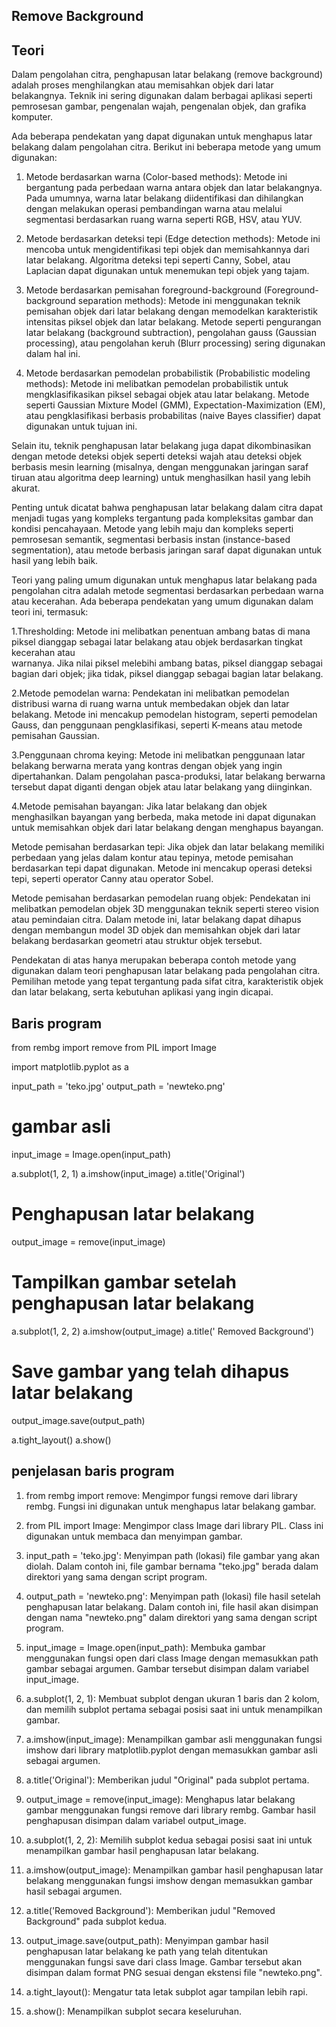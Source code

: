 ## Remove Background


## Teori
Dalam pengolahan citra, penghapusan latar belakang (remove background) adalah proses menghilangkan atau memisahkan objek dari latar belakangnya. Teknik ini sering digunakan dalam berbagai aplikasi seperti pemrosesan gambar, pengenalan wajah, pengenalan objek, dan grafika komputer.

Ada beberapa pendekatan yang dapat digunakan untuk menghapus latar belakang dalam pengolahan citra. Berikut ini beberapa metode yang umum digunakan:

1.	Metode berdasarkan warna (Color-based methods): Metode ini bergantung pada perbedaan warna antara objek dan latar belakangnya. Pada umumnya, warna latar belakang diidentifikasi dan dihilangkan dengan melakukan operasi pembandingan warna atau melalui segmentasi berdasarkan ruang warna seperti RGB, HSV, atau YUV.

2.	Metode berdasarkan deteksi tepi (Edge detection methods): Metode ini mencoba untuk mengidentifikasi tepi objek dan memisahkannya dari latar belakang. Algoritma deteksi tepi seperti Canny, Sobel, atau Laplacian dapat digunakan untuk menemukan tepi objek yang tajam.

3.	Metode berdasarkan pemisahan foreground-background (Foreground-background separation methods): Metode ini menggunakan teknik pemisahan objek dari latar belakang dengan memodelkan karakteristik intensitas piksel objek dan latar belakang. Metode seperti pengurangan latar belakang (background subtraction), pengolahan gauss (Gaussian processing), atau pengolahan keruh (Blurr processing) sering digunakan dalam hal ini.

4.	Metode berdasarkan pemodelan probabilistik (Probabilistic modeling methods): Metode ini melibatkan pemodelan probabilistik untuk mengklasifikasikan piksel sebagai objek atau latar belakang. Metode seperti Gaussian Mixture Model (GMM), Expectation-Maximization (EM), atau pengklasifikasi berbasis probabilitas (naive Bayes classifier) dapat digunakan untuk tujuan ini.

Selain itu, teknik penghapusan latar belakang juga dapat dikombinasikan dengan metode deteksi objek seperti deteksi wajah atau deteksi objek berbasis mesin learning (misalnya, dengan menggunakan jaringan saraf tiruan atau algoritma deep learning) untuk menghasilkan hasil yang lebih akurat.

Penting untuk dicatat bahwa penghapusan latar belakang dalam citra dapat menjadi tugas yang kompleks tergantung pada kompleksitas gambar dan kondisi pencahayaan. Metode yang lebih maju dan kompleks seperti pemrosesan semantik, segmentasi berbasis instan (instance-based segmentation), atau metode berbasis jaringan saraf dapat digunakan untuk hasil yang lebih baik.

Teori yang paling umum digunakan untuk menghapus latar belakang pada pengolahan citra adalah metode segmentasi berdasarkan perbedaan warna atau kecerahan. Ada beberapa pendekatan yang umum digunakan dalam teori ini, termasuk:

1.Thresholding: Metode ini melibatkan penentuan ambang batas di mana piksel dianggap sebagai latar belakang atau objek berdasarkan tingkat kecerahan atau   
  warnanya. Jika nilai piksel melebihi ambang batas, piksel dianggap sebagai bagian dari objek; jika tidak, piksel dianggap sebagai bagian latar belakang.

2.Metode pemodelan warna: Pendekatan ini melibatkan pemodelan distribusi warna di ruang warna untuk membedakan objek dan latar belakang. Metode ini mencakup 
  pemodelan histogram, seperti pemodelan Gauss, dan penggunaan pengklasifikasi, seperti K-means atau metode pemisahan Gaussian.

3.Penggunaan chroma keying: Metode ini melibatkan penggunaan latar belakang berwarna merata yang kontras dengan objek yang ingin dipertahankan. Dalam pengolahan 
  pasca-produksi, latar belakang berwarna tersebut dapat diganti dengan objek atau latar belakang yang diinginkan.

4.Metode pemisahan bayangan: Jika latar belakang dan objek menghasilkan bayangan yang berbeda, maka metode ini dapat digunakan untuk memisahkan objek dari latar 
  belakang dengan menghapus bayangan.

Metode pemisahan berdasarkan tepi: Jika objek dan latar belakang memiliki perbedaan yang jelas dalam kontur atau tepinya, metode pemisahan berdasarkan tepi dapat digunakan. Metode ini mencakup operasi deteksi tepi, seperti operator Canny atau operator Sobel.

Metode pemisahan berdasarkan pemodelan ruang objek: Pendekatan ini melibatkan pemodelan objek 3D menggunakan teknik seperti stereo vision atau pemindaian citra. Dalam metode ini, latar belakang dapat dihapus dengan membangun model 3D objek dan memisahkan objek dari latar belakang berdasarkan geometri atau struktur objek tersebut.

Pendekatan di atas hanya merupakan beberapa contoh metode yang digunakan dalam teori penghapusan latar belakang pada pengolahan citra. Pemilihan metode yang tepat tergantung pada sifat citra, karakteristik objek dan latar belakang, serta kebutuhan aplikasi yang ingin dicapai.

## Baris program

from rembg import remove
from PIL import Image

import matplotlib.pyplot as a

input_path = 'teko.jpg'
output_path = 'newteko.png'

#  gambar asli
input_image = Image.open(input_path)


a.subplot(1, 2, 1)
a.imshow(input_image)
a.title('Original')

# Penghapusan latar belakang
output_image = remove(input_image)

# Tampilkan gambar setelah penghapusan latar belakang
a.subplot(1, 2, 2)
a.imshow(output_image)
a.title(' Removed Background')

# Save gambar yang telah dihapus latar belakang
output_image.save(output_path)

a.tight_layout()
a.show()



## penjelasan baris program
1.	from rembg import remove: Mengimpor fungsi remove dari library rembg. Fungsi ini digunakan untuk menghapus latar belakang gambar.

2.	from PIL import Image: Mengimpor class Image dari library PIL. Class ini digunakan untuk membaca dan menyimpan gambar.

3.	input_path = 'teko.jpg': Menyimpan path (lokasi) file gambar yang akan diolah. Dalam contoh ini, file gambar bernama "teko.jpg" berada dalam direktori yang sama dengan script program.

4.	output_path = 'newteko.png': Menyimpan path (lokasi) file hasil setelah penghapusan latar belakang. Dalam contoh ini, file hasil akan disimpan dengan nama "newteko.png" dalam direktori yang sama dengan script program.

5.	input_image = Image.open(input_path): Membuka gambar menggunakan fungsi open dari class Image dengan memasukkan path gambar sebagai argumen. Gambar tersebut disimpan dalam variabel input_image.

6.	a.subplot(1, 2, 1): Membuat subplot dengan ukuran 1 baris dan 2 kolom, dan memilih subplot pertama sebagai posisi saat ini untuk menampilkan gambar.

7.	a.imshow(input_image): Menampilkan gambar asli menggunakan fungsi imshow dari library matplotlib.pyplot dengan memasukkan gambar asli sebagai argumen.

8.	a.title('Original'): Memberikan judul "Original" pada subplot pertama.

9.	output_image = remove(input_image): Menghapus latar belakang gambar menggunakan fungsi remove dari library rembg. Gambar hasil penghapusan disimpan dalam variabel output_image.

10.	a.subplot(1, 2, 2): Memilih subplot kedua sebagai posisi saat ini untuk menampilkan gambar hasil penghapusan latar belakang.

11.	a.imshow(output_image): Menampilkan gambar hasil penghapusan latar belakang menggunakan fungsi imshow dengan memasukkan gambar hasil sebagai argumen.

12.	a.title('Removed Background'): Memberikan judul "Removed Background" pada subplot kedua.

13.	output_image.save(output_path): Menyimpan gambar hasil penghapusan latar belakang ke path yang telah ditentukan menggunakan fungsi save dari class Image. Gambar tersebut akan disimpan dalam format PNG sesuai dengan ekstensi file "newteko.png".

14.	a.tight_layout(): Mengatur tata letak subplot agar tampilan lebih rapi.

15.	a.show(): Menampilkan subplot secara keseluruhan.








